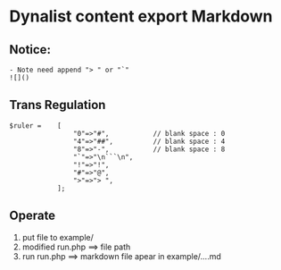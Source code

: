 # Dynalist content export Markdown

## Notice:
    - Note need append "> " or "`"
    ![]()

## Trans Regulation

```
$ruler =    [                  
                "0"=>"#",           // blank space : 0
                "4"=>"##",          // blank space : 4
                "8"=>"-",           // blank space : 8
                "`"=>"\n```\n",     
                "!"=>"!",
                "#"=>"@",
                ">"=>"> ",
            ];
```                        


## Operate

1. put file to example/
2. modified run.php ==> file path
3. run run.php ==> markdown file apear in example/....md
